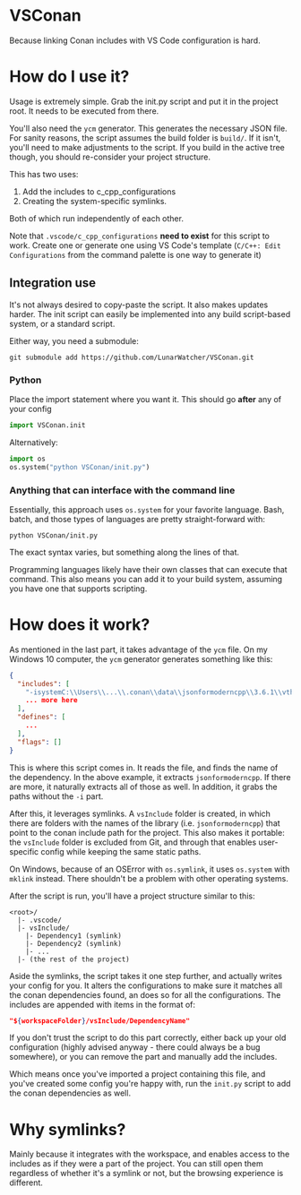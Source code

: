 # VSConan

Because linking Conan includes with VS Code configuration is hard.

# How do I use it?

Usage is extremely simple. Grab the init.py script and put it in the project root. It needs to be executed from there. 

You'll also need the `ycm` generator. This generates the necessary JSON file. For sanity reasons, the script assumes the build folder is `build/`. If it isn't, you'll need to make adjustments to the script. If you build in the active tree though, you should re-consider your project structure. 

This has two uses:

1. Add the includes to c_cpp_configurations
2. Creating the system-specific symlinks. 

Both of which run independently of each other. 

Note that `.vscode/c_cpp_configurations` **need to exist** for this script to work. Create one or generate one using VS Code's template (`C/C++: Edit Configurations` from the command palette is one way to generate it)

## Integration use

It's not always desired to copy-paste the script. It also makes updates harder. The init script can easily be implemented into any build script-based system, or a standard script. 

Either way, you need a submodule:

```
git submodule add https://github.com/LunarWatcher/VSConan.git
```

### Python 

Place the import statement where you want it. This should go **after** any of your config

```python
import VSConan.init
```

Alternatively:

```python
import os
os.system("python VSConan/init.py")
```



### Anything that can interface with the command line

Essentially, this approach uses `os.system` for your favorite language. Bash, batch, and those types of languages are pretty straight-forward with:

```
python VSConan/init.py
```

The exact syntax varies, but something along the lines of that. 

Programming languages likely have their own classes that can execute that command. This also means you can add it to your build system, assuming you have one that supports scripting. 



# How does it work?

As mentioned in the last part, it takes advantage of the `ycm` file. On my Windows 10 computer, the `ycm` generator generates something like this:

```json
{
  "includes": [
    "-isystemC:\\Users\\...\\.conan\\data\\jsonformoderncpp\\3.6.1\\vthiery\\stable\\package\\5ab84d6acfe1f23c4fae0ab88f26e3a396351ac9\\include",
    ... more here
  ],
  "defines": [
    ...
  ],
  "flags": []
}
```

This is where this script comes in. It reads the file, and finds the name of the dependency. In the above example, it extracts `jsonformoderncpp`. If there are more, it naturally extracts all of those as well. In addition, it grabs the paths without the `-i` part. 

After this, it leverages symlinks. A `vsInclude` folder is created, in which there are folders with the names of the library (i.e. `jsonformoderncpp`) that point to the conan include path for the project. This also makes it portable: the `vsInclude` folder is excluded from Git, and through that enables user-specific config while keeping the same static paths. 

On Windows, because of an OSError with `os.symlink`, it uses `os.system` with `mklink` instead. There shouldn't be a problem with other operating systems.

After the script is run, you'll have a project structure similar to this:
```
<root>/
  |- .vscode/
  |- vsInclude/
    |- Dependency1 (symlink)
    |- Dependency2 (symlink)
    |- ...
  |- (the rest of the project)
```

Aside the symlinks, the script takes it one step further, and actually writes your config for you. It alters the configurations to make sure it matches all the conan dependencies found, an does so for all the configurations. The includes are appended with items in the format of:

```json
"${workspaceFolder}/vsInclude/DependencyName"
```

If you don't trust the script to do this part correctly, either back up your old configuration (highly advised anyway - there could always be a bug somewhere), or you can remove the part and manually add the includes. 

Which means once you've imported a project containing this file, and you've created some config you're happy with, run the `init.py` script to add the conan dependencies as well. 

# Why symlinks?

Mainly because it integrates with the workspace, and enables access to the includes as if they were a part of the project. You can still open them regardless of whether it's a symlink or not, but the browsing experience is different.

